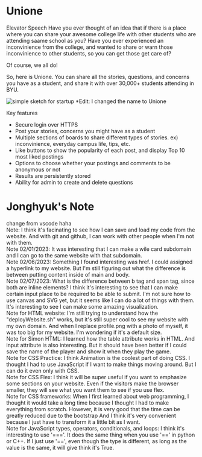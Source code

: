 # Unione

Elevator Speech
Have you ever thought of an idea that if there is a place where you can share your awesome college life with other students who are attending saame school as you?
Have you ever experienced an inconvinience from the college, and wanted to share or warn those inconvinience to other students, so you can get those get care of?

Of course, we all do!

So, here is Unione.
You can share all the stories, questions, and concerns you have as a student, and share it with over 30,000+ students attending in BYU.

![simple sketch for startup](https://user-images.githubusercontent.com/92830075/215238607-6bf302a2-7640-4591-9e35-bed12f6de73b.png)
*Edit: I changed the name to Unione

Key features
  * Secure login over HTTPS
  * Post your stories, concerns you might have as a student
  * Multiple sections of boards to share different types of stories. ex) inconvinience, everyday campus life, tips, etc.
  * Like buttons to show the popularity of each post, and display Top 10 most liked postings
  * Options to choose whether your postings and comments to be anonymous or not
  * Results are persistently stored
  * Ability for admin to create and delete questions
# Jonghyuk's Note
change from vscode haha  
Note: I think it's facinating to see how I can save and load my code from the website. And with git and github, I can work with other people when I'm not with them.  
Note 02/01/2023: It was interesting that I can make a wile card subdomain and I can go to the same website with that subdomain.  
Note 02/06/2023: Something I found interesting was href. I could assigned a hyperlink to my website. But I'm still figuring out what the difference is between putting content inside of main and body.  
Note 02/07/2023: What is the difference between b tag and span tag, since both are inline elements? I think it's interesting to see that I can make certain input place to be required to be able to submit. I'm not sure how to use canvas and SVG yet, but it seems like I can do a lot of things with them. It's interesting to see I can make some amazing visualization.  
Note for HTML website: I'm still trying to understand how the "deployWebsite.sh" works, but it's still super cool to see my website with my own domain. And when I replace profile.png with a photo of myself, it was too big for my website. I'm wondering if it's a default size.  
Note for Simon HTML: I learned how the table attribute works in HTML. And input attribute is also interesting.  But it should have been better if I could save the name of the player and show it when they play the game.  
Note for CSS Practice: I think Animation is the coolest part of doing CSS. I thought I had to use JavaScript if I want to make things moving around. But I can do it even only with CSS.  
Note for CSS Flex: I think it will be super useful if you want to emphasize some sections on your website. Even if the visitors make the browser smaller, they will see what you want them to see if you use flex.  
Note for CSS frameworks: When I first learned about web programming, I thought it would take a long time because I thought I had to make everything from scratch. However, it is very good that the time can be greatly reduced due to the bootstrap And I think it's very convenient because I just have to transform it a little bit as I want.  
Note for JavaScript types, operators, conditionals, and loops: I think it's interesting to use '==='. It does the same thing when you use '==' in python or C++. If I just use '==', even though the type is different, as long as the value is the same, it will give think it's True.
